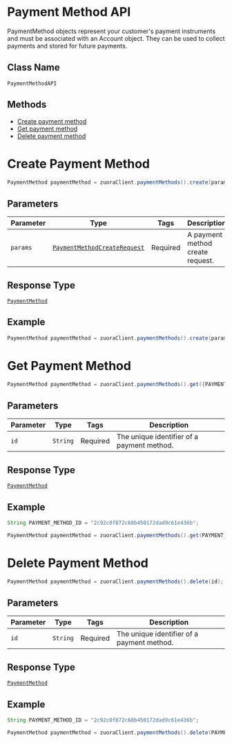 # Payment Method API

PaymentMethod objects represent your customer's payment instruments and must be associated with an Account object. They can be used to collect payments and stored for future payments.

## Class Name

`PaymentMethodAPI`

## Methods

* [Create payment method](/doc/payment-method-api.md#create-payment-method)
* [Get payment method](/doc/payment-method-api.md#get-payment-method)
* [Delete payment method](/doc/payment-method-api.md#delete-payment-method)



# Create Payment Method

```java
PaymentMethod paymentMethod = zuoraClient.paymentMethods().create(params);
```

## Parameters

| Parameter | Type | Tags | Description |
|  --- | --- | --- | --- |
| `params` | [`PaymentMethodCreateRequest`](/doc/models/payment-method-create-request) | Required | A payment method create request. |

## Response Type

[`PaymentMethod`](/doc/models/payment-method.md)

## Example 

```java
PaymentMethod paymentMethod = zuoraClient.paymentMethods().create(params);
```

# Get Payment Method

```java
PaymentMethod paymentMethod = zuoraClient.paymentMethods().get({PAYMENT_METHOD_ID});
```

## Parameters

| Parameter | Type | Tags | Description |
|  --- | --- | --- | --- |
| `id` | `String` | Required | The unique identifier of a payment method. |

## Response Type

[`PaymentMethod`](/doc/models/payment-method.md)

## Example 

```java
String PAYMENT_METHOD_ID = "2c92c0f872c68b450172dad9c61e436b";

PaymentMethod paymentMethod = zuoraClient.paymentMethods().get(PAYMENT_METHOD_ID);
```
# Delete Payment Method

```java
PaymentMethod paymentMethod = zuoraClient.paymentMethods().delete(id);
```

## Parameters

| Parameter | Type | Tags | Description |
|  --- | --- | --- | --- |
| `id` | `String` | Required | The unique identifier of a payment method. |

## Response Type

[`PaymentMethod`](/doc/models/payment-method.md)

## Example 

```java
String PAYMENT_METHOD_ID = "2c92c0f872c68b450172dad9c61e436b";

PaymentMethod paymentMethod = zuoraClient.paymentMethods().delete(PAYMENT_METHOD_ID);
```

